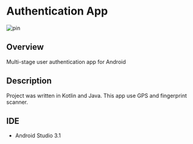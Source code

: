 # Authentication App
![pin](https://user-images.githubusercontent.com/24212867/53037712-2e110580-347b-11e9-848b-5790989f8d5a.JPG)


## Overview
Multi-stage user authentication app for Android

## Description
Project was written in Kotlin and Java. This app use GPS and fingerprint scanner. 

## IDE
- Android Studio 3.1
